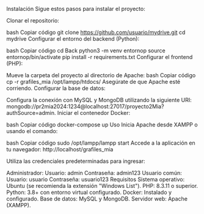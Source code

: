 Instalación
Sigue estos pasos para instalar el proyecto:

Clonar el repositorio:

bash
Copiar código
git clone https://github.com/usuario/mydrive.git
cd mydrive
Configurar el entorno del backend (Python):

bash
Copiar código
cd Back
python3 -m venv entornop
source entornop/bin/activate
pip install -r requirements.txt
Configurar el frontend (PHP):

Mueve la carpeta del proyecto al directorio de Apache:
bash
Copiar código
cp -r grafiles_mia /opt/lampp/htdocs/
Asegúrate de que Apache esté corriendo.
Configurar la base de datos:

Configura la conexión con MySQL y MongoDB utilizando la siguiente URI:
mongodb://pr2mia2024:1234@localhost:27017/proyecto2Mia?authSource=admin.
Iniciar el contenedor Docker:

bash
Copiar código
docker-compose up
Uso
Inicia Apache desde XAMPP o usando el comando:

bash
Copiar código
sudo /opt/lampp/lampp start
Accede a la aplicación en tu navegador:
http://localhost/grafiles_mia

Utiliza las credenciales predeterminadas para ingresar:

Administrador:
Usuario: admin
Contraseña: admin123
Usuario común:
Usuario: usuario
Contraseña: usuario123
Requisitos
Sistema operativo: Ubuntu (se recomienda la extensión "Windows List").
PHP: 8.3.11 o superior.
Python: 3.8+ con entorno virtual configurado.
Docker: Instalado y configurado.
Base de datos: MySQL y MongoDB.
Servidor web: Apache (XAMPP).
